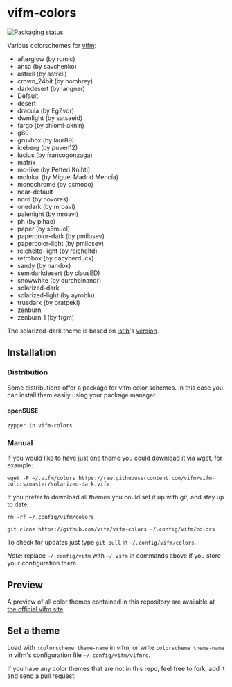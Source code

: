 # vifm-colors
[![Packaging status](https://repology.org/badge/tiny-repos/vifm-colors.svg)](https://repology.org/project/vifm-colors/versions)

Various colorschemes for [vifm](https://vifm.info/):
- afterglow (by romic)
- ansa (by savchenko)
- astrell (by astrell)
- crown_24bit (by hombrey)
- darkdesert (by langner)
- Default
- desert
- dracula (by EgZvor)
- dwmlight (by satsaeid)
- fargo (by shlomi-aknin)
- g80
- gruvbox (by laur89)
- iceberg (by puven12)
- lucius (by francogonzaga)
- matrix
- mc-like (by Petteri Knihti)
- molokai (by Miguel Madrid Mencía)
- monochrome (by qsmodo)
- near-default
- nord (by novores)
- onedark (by mroavi)
- palenight (by mroavi)
- ph (by pihao)
- paper (by s6muel)
- papercolor-dark (by pmilosev)
- papercolor-light (by pmilosev)
- reicheltd-light (by reicheltd)
- retrobox (by dacyberduck)
- sandy (by nandox)
- semidarkdesert (by clausED)
- snowwhite (by durcheinandr)
- solarized-dark
- solarized-light (by ayroblu)
- truedark (by bratpeki)
- zenburn
- zenburn_1 (by frgm)

The solarized-dark theme is based on [istib](https://github.com/istib)'s [version](https://github.com/istib/dotfiles/blob/master/vifm/vifm-colors).

## Installation

### Distribution
Some distributions offer a package for vifm color schemes. In this case you can install them easily using your package manager.

#### openSUSE

```
zypper in vifm-colors
```

### Manual
If you would like to have just one theme you could download it via wget, for example:

`wget -P ~/.vifm/colors https://raw.githubusercontent.com/vifm/vifm-colors/master/solarized-dark.vifm`

If you prefer to download all themes you could set it up with git, and stay up to date.

`rm -rf ~/.config/vifm/colors`

`git clone https://github.com/vifm/vifm-colors ~/.config/vifm/colors`

To check for updates just type `git pull` in `~/.config/vifm/colors`.

*Note:* replace `~/.config/vifm` with `~/.vifm` in commands above if you store your configuration there.

## Preview
A preview of all color themes contained in this repository are available at [the official vifm site](https://vifm.info/colorschemes.shtml).

## Set a theme
Load with `:colorscheme theme-name` in vifm, or write `colorscheme theme-name` in vifm's configuration file `~/.config/vifm/vifmrc`.

If you have any color themes that are not in this repo, feel free to fork, add it and send a pull request!
